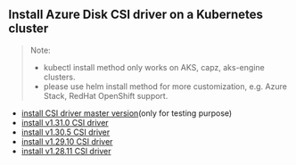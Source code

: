 ## Install Azure Disk CSI driver on a Kubernetes cluster
> Note: 
>  - kubectl install method only works on AKS, capz, aks-engine clusters.
>  - please use helm install method for more customization, e.g. Azure Stack, RedHat OpenShift support.
> 
 - [install CSI driver master version](./install-csi-driver-master.md)(only for testing purpose)
 - [install v1.31.0 CSI driver](./install-csi-driver-v1.31.0.md)
 - [install v1.30.5 CSI driver](./install-csi-driver-v1.30.5.md)
 - [install v1.29.10 CSI driver](./install-csi-driver-v1.29.10.md)
 - [install v1.28.11 CSI driver](./install-csi-driver-v1.28.11.md)
